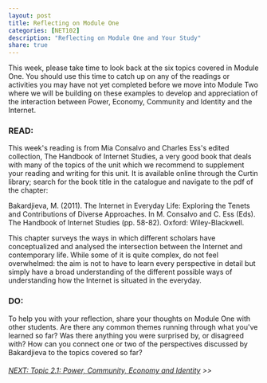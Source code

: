 ```yaml
---
layout: post
title: Reflecting on Module One
categories: [NET102]
description: "Reflecting on Module One and Your Study"
share: true
---
```

This week, please take time to look back at the six topics covered in Module One. You should use this time to catch up on any of the readings or activities you may have not yet completed before we move into Module Two where we will be building on these examples to develop and appreciation of the interaction between Power, Economy, Community and Identity and the Internet.

### READ:

This week's reading is from Mia Consalvo and Charles Ess's edited collection, The Handbook of Internet Studies, a very good book that deals with many of the topics of the unit which we recommend to supplement your reading and writing for this unit. It is available online through the Curtin library; search for the book title in the catalogue and navigate to the pdf of the chapter:

Bakardjieva, M. (2011). The Internet in Everyday Life: Exploring the Tenets and Contributions of Diverse Approaches. In M. Consalvo and C. Ess (Eds). The Handbook of Internet Studies (pp. 58-82). Oxford: Wiley-Blackwell.

This chapter surveys the ways in which different scholars have conceptualized and analysed the intersection between the Internet and contemporary life. While some of it is quite complex, do not feel overwhelmed: the aim is not to have to learn every perspective in detail but simply have a broad understanding of the different possible ways of understanding how the Internet is situated in the everyday.

### DO:

To help you with your reflection, share your thoughts on Module One with other students. Are there any common themes running through what you've learned so far? Was there anything you were surprised by, or disagreed with? How can you connect one or two of the perspectives discussed by Bakardjieva to the topics covered so far?

###### [NEXT: Topic 2.1: Power, Community, Economy and Identity]() >>
